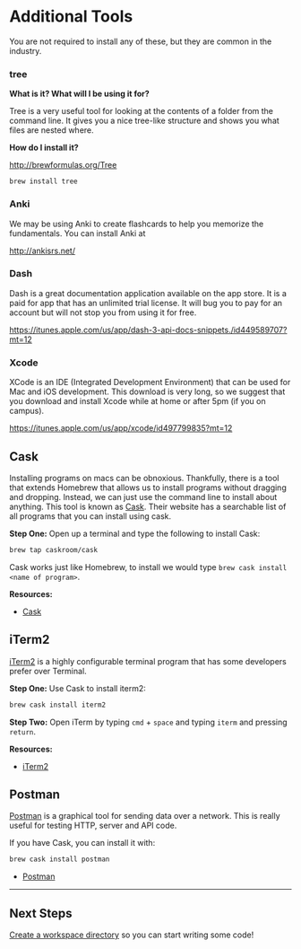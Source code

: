 # Additional Tools

You are not required to install any of these, but they are common in the industry.

### tree

**What is it? What will I be using it for?**

Tree is a very useful tool for looking at the contents of a folder from the command line. It gives you a nice tree-like structure and shows you what files are nested where.

**How do I install it?**

http://brewformulas.org/Tree

`brew install tree`

### Anki

We may be using Anki to create flashcards to help you memorize the fundamentals. You can install Anki at

http://ankisrs.net/

### Dash

Dash is a great documentation application available on the app store. It is a paid for app that has an unlimited trial license. It will bug you to pay for an account but will not stop you from using it for free.

https://itunes.apple.com/us/app/dash-3-api-docs-snippets./id449589707?mt=12

### Xcode

XCode is an IDE (Integrated Development Environment) that can be used for Mac and iOS development. This download is very long, so we suggest that you download and install Xcode while at home or after 5pm (if you on campus).

https://itunes.apple.com/us/app/xcode/id497799835?mt=12

## Cask

Installing programs on macs can be obnoxious. Thankfully, there is a tool that extends Homebrew that allows us to install programs without dragging and dropping. Instead, we can just use the command line to install about anything. This tool is known as [Cask](https://caskroom.github.io/). Their website has a searchable list of all programs that you can install using cask.

**Step One:** Open up a terminal and type the following to install Cask:

```bash
brew tap caskroom/cask
```

Cask works just like Homebrew, to install we would type `brew cask install <name of program>`.

**Resources:**
- [Cask](https://caskroom.github.io/)

## iTerm2

[iTerm2](https://www.iterm2.com/) is a highly configurable terminal program that has some developers prefer over Terminal.

**Step One:** Use Cask to install iterm2:

```bash
brew cask install iterm2
```

**Step Two:** Open iTerm by typing `cmd` + `space` and typing `iterm` and pressing `return`.

**Resources:**
- [iTerm2](https://www.iterm2.com/)

## Postman

[Postman](https://www.getpostman.com/) is a graphical tool for sending data over a network. This is really useful for testing HTTP, server and API code.

If you have Cask, you can install it with:

```bash
brew cask install postman
```

- [Postman](https://www.getpostman.com/)

---

## Next Steps

[Create a workspace directory](Workspace.md) so you can start writing some code!
